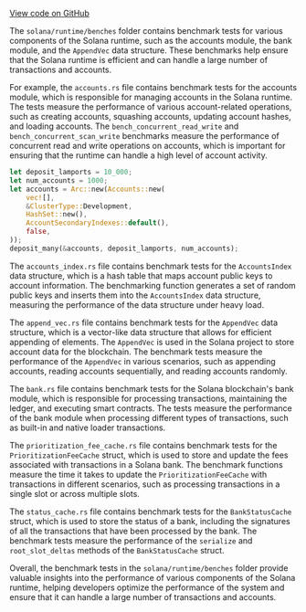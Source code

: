 
[View code on GitHub](https://github.com/solana-labs/solana/tree/master/na/runtime/benches)

The `solana/runtime/benches` folder contains benchmark tests for various components of the Solana runtime, such as the accounts module, the bank module, and the `AppendVec` data structure. These benchmarks help ensure that the Solana runtime is efficient and can handle a large number of transactions and accounts.

For example, the `accounts.rs` file contains benchmark tests for the accounts module, which is responsible for managing accounts in the Solana runtime. The tests measure the performance of various account-related operations, such as creating accounts, squashing accounts, updating account hashes, and loading accounts. The `bench_concurrent_read_write` and `bench_concurrent_scan_write` benchmarks measure the performance of concurrent read and write operations on accounts, which is important for ensuring that the runtime can handle a high level of account activity.

```rust
let deposit_lamports = 10_000;
let num_accounts = 1000;
let accounts = Arc::new(Accounts::new(
    vec![],
    &ClusterType::Development,
    HashSet::new(),
    AccountSecondaryIndexes::default(),
    false,
));
deposit_many(&accounts, deposit_lamports, num_accounts);
```

The `accounts_index.rs` file contains benchmark tests for the `AccountsIndex` data structure, which is a hash table that maps account public keys to account information. The benchmarking function generates a set of random public keys and inserts them into the `AccountsIndex` data structure, measuring the performance of the data structure under heavy load.

The `append_vec.rs` file contains benchmark tests for the `AppendVec` data structure, which is a vector-like data structure that allows for efficient appending of elements. The `AppendVec` is used in the Solana project to store account data for the blockchain. The benchmark tests measure the performance of the `AppendVec` in various scenarios, such as appending accounts, reading accounts sequentially, and reading accounts randomly.

The `bank.rs` file contains benchmark tests for the Solana blockchain's bank module, which is responsible for processing transactions, maintaining the ledger, and executing smart contracts. The tests measure the performance of the bank module when processing different types of transactions, such as built-in and native loader transactions.

The `prioritization_fee_cache.rs` file contains benchmark tests for the `PrioritizationFeeCache` struct, which is used to store and update the fees associated with transactions in a Solana bank. The benchmark functions measure the time it takes to update the `PrioritizationFeeCache` with transactions in different scenarios, such as processing transactions in a single slot or across multiple slots.

The `status_cache.rs` file contains benchmark tests for the `BankStatusCache` struct, which is used to store the status of a bank, including the signatures of all the transactions that have been processed by the bank. The benchmark tests measure the performance of the `serialize` and `root_slot_deltas` methods of the `BankStatusCache` struct.

Overall, the benchmark tests in the `solana/runtime/benches` folder provide valuable insights into the performance of various components of the Solana runtime, helping developers optimize the performance of the system and ensure that it can handle a large number of transactions and accounts.